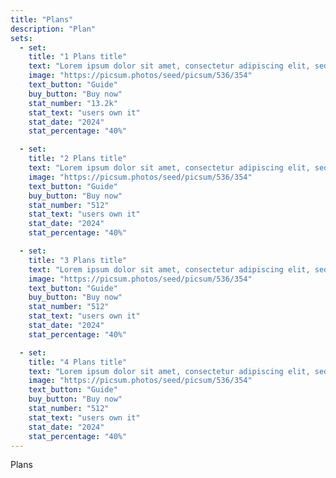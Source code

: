 ```yaml
---
title: "Plans"
description: "Plan"
sets:
  - set:
    title: "1 Plans title"
    text: "Lorem ipsum dolor sit amet, consectetur adipiscing elit, sed do eiusmod tempor incididunt ut labore et dolore magna aliqua. Ut enim ad minim veniam, quis nostrud exercitation ullamco laboris nisi ut aliquip ex ea commodo consequat. Duis aute irure dolor in reprehenderit in voluptate velit esse cillum dolore eu fugiat nulla pariatur. Excepteur sint occaecat cupidatat non proident, sunt in culpa qui officia deserunt mollit anim id est laborum."
    image: "https://picsum.photos/seed/picsum/536/354"
    text_button: "Guide"
    buy_button: "Buy now"
    stat_number: "13.2k"
    stat_text: "users own it"
    stat_date: "2024"
    stat_percentage: "40%"

  - set:
    title: "2 Plans title"
    text: "Lorem ipsum dolor sit amet, consectetur adipiscing elit, sed do eiusmod tempor incididunt ut labore et dolore magna aliqua. Ut enim ad minim veniam, quis nostrud exercitation ullamco laboris nisi ut aliquip ex ea commodo consequat. Duis aute irure dolor in reprehenderit in voluptate velit esse cillum dolore eu fugiat nulla pariatur. Excepteur sint occaecat cupidatat non proident, sunt in culpa qui officia deserunt mollit anim id est laborum."
    image: "https://picsum.photos/seed/picsum/536/354"
    text_button: "Guide"
    buy_button: "Buy now"
    stat_number: "512"
    stat_text: "users own it"
    stat_date: "2024"
    stat_percentage: "40%"

  - set:
    title: "3 Plans title"
    text: "Lorem ipsum dolor sit amet, consectetur adipiscing elit, sed do eiusmod tempor incididunt ut labore et dolore magna aliqua. Ut enim ad minim veniam, quis nostrud exercitation ullamco laboris nisi ut aliquip ex ea commodo consequat. Duis aute irure dolor in reprehenderit in voluptate velit esse cillum dolore eu fugiat nulla pariatur. Excepteur sint occaecat cupidatat non proident, sunt in culpa qui officia deserunt mollit anim id est laborum."
    image: "https://picsum.photos/seed/picsum/536/354"
    text_button: "Guide"
    buy_button: "Buy now"
    stat_number: "512"
    stat_text: "users own it"
    stat_date: "2024"
    stat_percentage: "40%"

  - set:
    title: "4 Plans title"
    text: "Lorem ipsum dolor sit amet, consectetur adipiscing elit, sed do eiusmod tempor incididunt ut labore et dolore magna aliqua. Ut enim ad minim veniam, quis nostrud exercitation ullamco laboris nisi ut aliquip ex ea commodo consequat. Duis aute irure dolor in reprehenderit in voluptate velit esse cillum dolore eu fugiat nulla pariatur. Excepteur sint occaecat cupidatat non proident, sunt in culpa qui officia deserunt mollit anim id est laborum."
    image: "https://picsum.photos/seed/picsum/536/354"
    text_button: "Guide"
    buy_button: "Buy now"
    stat_number: "512"
    stat_text: "users own it"
    stat_date: "2024"
    stat_percentage: "40%"
---
```


Plans
